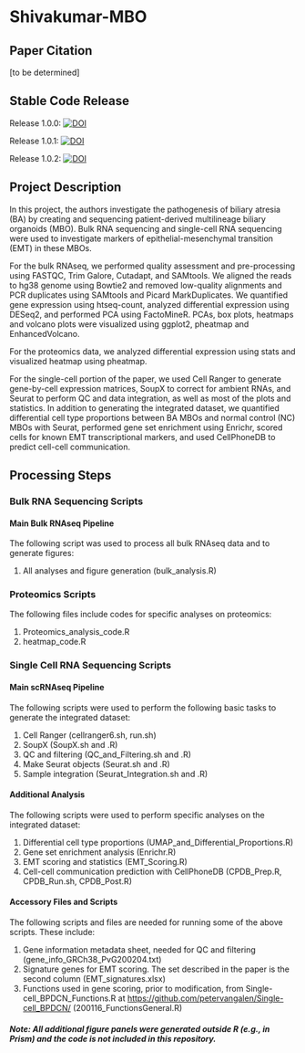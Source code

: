 # Shivakumar-MBO

## Paper Citation
[to be determined]

## Stable Code Release
Release 1.0.0: [![DOI](https://zenodo.org/badge/777389401.svg)](https://zenodo.org/doi/10.5281/zenodo.10932740)

Release 1.0.1: [![DOI](https://zenodo.org/badge/777389401.svg)](https://zenodo.org/doi/10.5281/zenodo.11387118)

Release 1.0.2: [![DOI](https://zenodo.org/badge/777389401.svg)](https://zenodo.org/doi/10.5281/zenodo.15556238)



## Project Description
In this project, the authors investigate the pathogenesis of biliary atresia (BA) by creating and sequencing patient-derived multilineage biliary organoids (MBO). Bulk RNA sequencing and single-cell RNA sequencing were used to investigate markers of epithelial-mesenchymal transition (EMT) in these MBOs. 

For the bulk RNAseq, we performed quality assessment and pre-processing using FASTQC, Trim Galore, Cutadapt, and SAMtools. We aligned the reads to hg38 genome using Bowtie2 and removed low-quality alignments and PCR duplicates using SAMtools and Picard MarkDuplicates. We quantified gene expression using htseq-count, analyzed differential expression using DESeq2, and performed PCA using FactoMineR. PCAs, box plots, heatmaps and volcano plots were visualized using ggplot2, pheatmap and EnhancedVolcano.

For the proteomics data, we analyzed differential expression using stats and visualized heatmap using pheatmap.

For the single-cell portion of the paper, we used Cell Ranger to generate gene-by-cell expression matrices, SoupX to correct for ambient RNAs, and Seurat to perform QC and data integration, as well as most of the plots and statistics. In addition to generating the integrated dataset, we quantified differential cell type proportions between BA MBOs and normal control (NC) MBOs with Seurat, performed gene set enrichment using Enrichr, scored cells for known EMT transcriptional markers, and used CellPhoneDB to predict cell-cell communication.

## Processing Steps
### Bulk RNA Sequencing Scripts

#### Main Bulk RNAseq Pipeline
The following script was used to process all bulk RNAseq data and to generate figures:
1. All analyses and figure generation (bulk_analysis.R)

### Proteomics Scripts
The following files include codes for specific analyses on proteomics:
1. Proteomics_analysis_code.R
2. heatmap_code.R

### Single Cell RNA Sequencing Scripts

#### Main scRNAseq Pipeline
The following scripts were used to perform the following basic tasks to generate the integrated dataset:
1. Cell Ranger (cellranger6.sh, run.sh)
2. SoupX (SoupX.sh and .R)
3. QC and filtering (QC_and_Filtering.sh and .R)
4. Make Seurat objects (Seurat.sh and .R)
5. Sample integration (Seurat_Integration.sh and .R)

#### Additional Analysis
The following scripts were used to perform specific analyses on the integrated dataset:
1. Differential cell type proportions (UMAP_and_Differential_Proportions.R)
2. Gene set enrichment analysis (Enrichr.R)
3. EMT scoring and statistics (EMT_Scoring.R)
4. Cell-cell communication prediction with CellPhoneDB (CPDB_Prep.R, CPDB_Run.sh, CPDB_Post.R)

#### Accessory Files and Scripts
The following scripts and files are needed for running some of the above scripts. These include:
1. Gene information metadata sheet, needed for QC and filtering (gene_info_GRCh38_PvG200204.txt)
2. Signature genes for EMT scoring. The set described in the paper is the second column (EMT_signatures.xlsx)
3. Functions used in gene scoring, prior to modification, from Single-cell_BPDCN_Functions.R at https://github.com/petervangalen/Single-cell_BPDCN/ (200116_FunctionsGeneral.R)

##### Note: All additional figure panels were generated outside R (e.g., in Prism) and the code is not included in this repository.
